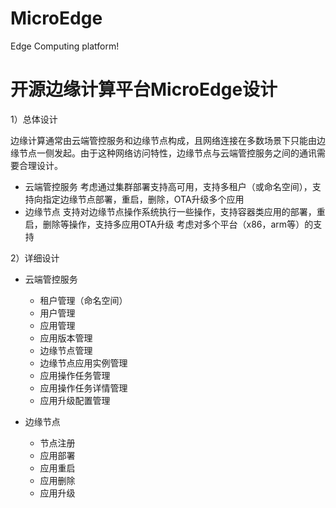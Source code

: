 # MicroEdge
Edge Computing platform!


# 开源边缘计算平台MicroEdge设计


1）总体设计

边缘计算通常由云端管控服务和边缘节点构成，且网络连接在多数场景下只能由边缘节点一侧发起。由于这种网络访问特性，边缘节点与云端管控服务之间的通讯需要合理设计。
* 云端管控服务
  考虑通过集群部署支持高可用，支持多租户（或命名空间），支持向指定边缘节点部署，重启，删除，OTA升级多个应用
* 边缘节点
  支持对边缘节点操作系统执行一些操作，支持容器类应用的部署，重启，删除等操作，支持多应用OTA升级
  考虑对多个平台（x86，arm等）的支持

2）详细设计
* 云端管控服务
  + 租户管理（命名空间）
  + 用户管理
  + 应用管理
  + 应用版本管理
  + 边缘节点管理
  + 边缘节点应用实例管理
  + 应用操作任务管理
  + 应用操作任务详情管理
  + 应用升级配置管理

* 边缘节点
  + 节点注册
  + 应用部署
  + 应用重启
  + 应用删除
  + 应用升级


